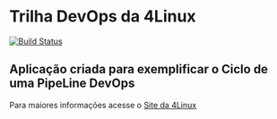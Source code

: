 # Trilha DevOps da 4Linux

<!-- Altere a Flag abaixo com sua URL do Travis -->
[![Build Status](https://travis-ci.org/vtolao/DevOpsLab-HelloWorld.svg?branch=master)](https://travis-ci.org/vtolao/DevOpsLab-HelloWorld)

## Aplicação criada para exemplificar o Ciclo de uma PipeLine DevOps


Para maiores informações acesse o [Site da 4Linux](https://www.4linux.com.br/cursos/devops)
